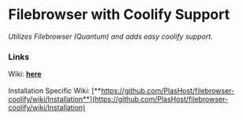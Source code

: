 # Filebrowser with Coolify Support
*Utilizes Filebrowser (Quantum) and adds easy coolify support.*

### Links
Wiki: [**here**](https://github.com/PlasHost/filebrowser-coolify/wiki)<br></br>
Installation Specific Wiki: [**https://github.com/PlasHost/filebrowser-coolify/wiki/Installation**](https://github.com/PlasHost/filebrowser-coolify/wiki/Installation)
